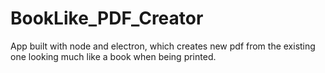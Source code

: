 # BookLike_PDF_Creator
App built with node and electron, which creates new pdf from the existing one looking much like a book when being printed.
